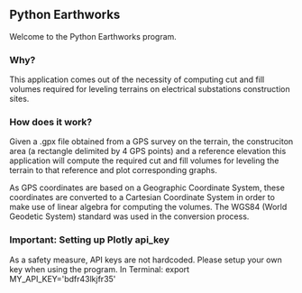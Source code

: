 ## Python Earthworks

Welcome to the Python Earthworks program.

### Why?
This application comes out of the necessity of computing cut and fill volumes required for leveling terrains on electrical substations construction sites.

### How does it work?
Given a .gpx file obtained from a GPS survey on the terrain, the construciton area (a rectangle delimited by 4 GPS points) and a reference elevation this application will compute the required cut and fill volumes for leveling the terrain to that reference and plot corresponding graphs.

As GPS coordinates are based on a Geographic Coordinate System, these coordinates are converted to a Cartesian Coordinate System in order to make use of linear algebra for computing the volumes. The WGS84 (World Geodetic System) standard was used in the conversion process.

### Important: Setting up Plotly api_key
As a safety measure, API keys are not hardcoded. Please setup your own key when using the program.
In Terminal:
export MY_API_KEY='bdfr43lkjfr35'
